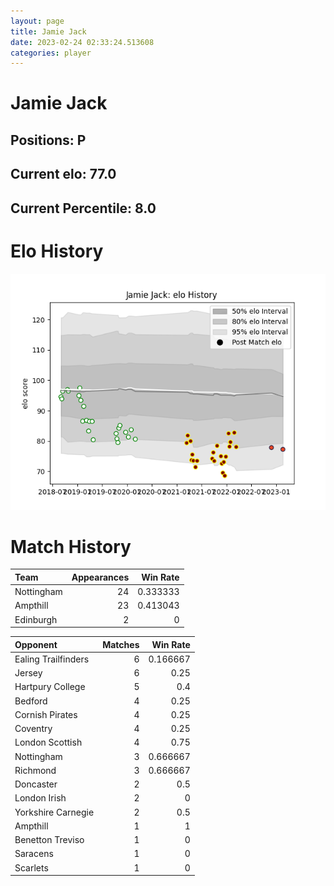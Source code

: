 ```yaml
---  
layout: page  
title: Jamie Jack  
date: 2023-02-24 02:33:24.513608  
categories: player  
---
```

# Jamie Jack

## Positions: P

## Current elo: 77.0

## Current Percentile: 8.0

# Elo History


![elo history](history_JamieJack.png)
# Match History


| Team       |   Appearances |   Win Rate |
|:-----------|--------------:|-----------:|
| Nottingham |            24 |   0.333333 |
| Ampthill   |            23 |   0.413043 |
| Edinburgh  |             2 |   0        |

| Opponent            |   Matches |   Win Rate |
|:--------------------|----------:|-----------:|
| Ealing Trailfinders |         6 |   0.166667 |
| Jersey              |         6 |   0.25     |
| Hartpury College    |         5 |   0.4      |
| Bedford             |         4 |   0.25     |
| Cornish Pirates     |         4 |   0.25     |
| Coventry            |         4 |   0.25     |
| London Scottish     |         4 |   0.75     |
| Nottingham          |         3 |   0.666667 |
| Richmond            |         3 |   0.666667 |
| Doncaster           |         2 |   0.5      |
| London Irish        |         2 |   0        |
| Yorkshire Carnegie  |         2 |   0.5      |
| Ampthill            |         1 |   1        |
| Benetton Treviso    |         1 |   0        |
| Saracens            |         1 |   0        |
| Scarlets            |         1 |   0        |